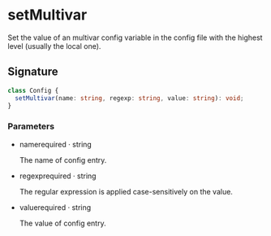 # setMultivar

Set the value of an multivar config variable in the config file with the
highest level (usually the local one).

## Signature

```ts
class Config {
  setMultivar(name: string, regexp: string, value: string): void;
}
```

### Parameters

<ul class="param-ul">
  <li class="param-li param-li-root">
    <span class="param-name">name</span><span class="param-required">required</span>&nbsp;·&nbsp;<span class="param-type">string</span>
    <br>
    <p class="param-description">The name of config entry.</p>
  </li>
  <li class="param-li param-li-root">
    <span class="param-name">regexp</span><span class="param-required">required</span>&nbsp;·&nbsp;<span class="param-type">string</span>
    <br>
    <p class="param-description">The regular expression is applied case-sensitively on the value.</p>
  </li>
  <li class="param-li param-li-root">
    <span class="param-name">value</span><span class="param-required">required</span>&nbsp;·&nbsp;<span class="param-type">string</span>
    <br>
    <p class="param-description">The value of config entry.</p>
  </li>
</ul>